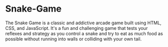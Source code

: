 # Snake-Game
The Snake Game is a classic and addictive arcade game built using HTML, CSS, and JavaScript. It's a fun and challenging game that tests your reflexes and strategy as you control a snake and try to eat as much food as possible without running into walls or colliding with your own tail.

